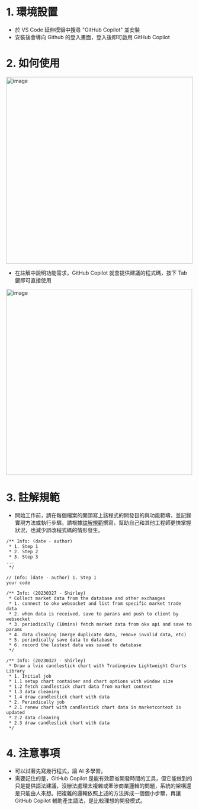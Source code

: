 # 1. 環境設置
- 於 VS Code 延伸模組中搜尋 "GitHub Copilot" 並安裝
- 安裝後會導向 Github 的登入畫面，登入後即可啟用 GitHub Copilot

# 2. 如何使用
<img width="504" alt="image" src="https://user-images.githubusercontent.com/114177573/227882554-aaf826f3-9e0a-44ee-8068-63160e74d13a.png">

- 在註解中說明功能需求，GitHub Copilot 就會提供建議的程式碼，按下 Tab 鍵即可直接使用

<img width="502" alt="image" src="https://user-images.githubusercontent.com/114177573/227883051-6ed6899c-eb1d-465d-8bdf-21ef8e6455e6.png">

# 3. 註解規範
- 開始工作前，請在每個檔案的開頭寫上該程式的開發目的與功能範疇，並記錄實現方法或執行步驟。請根據[註解規範](https://github.com/CAFECA-IO/WorkGuidelines/blob/main/technology/annotation.md)撰寫，幫助自己和其他工程師更快掌握狀況，也減少誤改程式碼的情形發生。
```
/** Info: (date - author)
 * 1. Step 1
 * 2. Step 2
 * 3. Step 3
...
 */

// Info: (date - author) 1. Step 1
your code 
```

```
/** Info: (20230327 - Shirley)
 * Collect market data from the database and other exchanges
 * 1. connect to okx websocket and list from specific market trade data
 * 2. when data is received, save to parans and push to client by websocket
 * 3. periodically (10mins) fetch market data from okx api and save to params
 * 4. data cleaning (merge duplicate data, remove invalid data, etc)
 * 5. periodically save data to database
 * 6. record the lastest data was saved to database
 */
```

```
/** Info: (20230327 - Shirley)
 * Draw a lvie candlestick chart with Tradingview Lightweight Charts Library
 * 1. Initial job
 * 1.1 setup chart container and chart options with window size
 * 1.2 fetch candlestick chart data from market context
 * 1.3 data cleaning
 * 1.4 draw candlestick chart with data
 * 2. Periodically job
 * 2.1 renew chart with candlestick chart data in marketcontext is updated
 * 2.2 data cleaning
 * 2.3 draw candlestick chart with data
 */
```
# 4. 注意事項
- 可以試著先寫幾行程式，讓 AI 多學習。
- 需要記住的是，GitHub Copilot 是能有效節省開發時間的工具，但它能做到的只是提供語法建議，沒辦法處理太複雜或牽涉商業邏輯的問題，系統的架構還是只能由人來想。把複雜的邏輯依照上述的方法拆成一個個小步驟，再讓 GitHub Copilot 輔助產生語法，是比較理想的開發模式。
